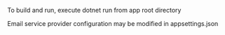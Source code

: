 To build and run, execute dotnet run from app root directory

Email service provider configuration may be modified in appsettings.json


